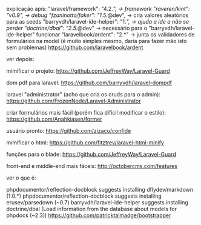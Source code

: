 explicação apis:
"laravel/framework": "4.2.*",           -> framework
"raveren/kint": "v0.9",                 -> debug
"fzaninotto/faker": "1.5.*@dev",        -> cria valores aleatórios para as seeds
"barryvdh/laravel-ide-helper": "1.*",   -> ajuda a ide a não se perder
"doctrine/dbal": "2.5.*@dev"            -> necessário para o "barryvdh/laravel-ide-helper" funcionar
"laravelbook/ardent": "2.*"             -> junta os validadores de formulários na model (é muito simples mesmo, daria para fazer mão isto sem problemas) https://github.com/laravelbook/ardent

ver depois:

mimificar o projeto:
https://github.com/JeffreyWay/Laravel-Guard

dom pdf para laravel:
https://github.com/barryvdh/laravel-dompdf

laravel "administrator" (acho que cria os cruds para o admin):
https://github.com/FrozenNode/Laravel-Administrator

criar formulários mais fácil (porém fica difícil modificar o estilo):
https://github.com/Anahkiasen/former

usuário pronto:
https://github.com/zizaco/confide

mimificar o html:
https://github.com/fitztrev/laravel-html-minify

funções para o blade:
https://github.com/JeffreyWay/Laravel-Guard

front-end e middle-end mais fáceis:
http://octobercms.com/features

ver o que é:

phpdocumentor/reflection-docblock suggests installing dflydev/markdown (1.0.*)
phpdocumentor/reflection-docblock suggests installing erusev/parsedown (~0.7)
barryvdh/laravel-ide-helper suggests installing doctrine/dbal (Load information from the database about models for phpdocs (~2.3))
https://github.com/patricktalmadge/bootstrapper